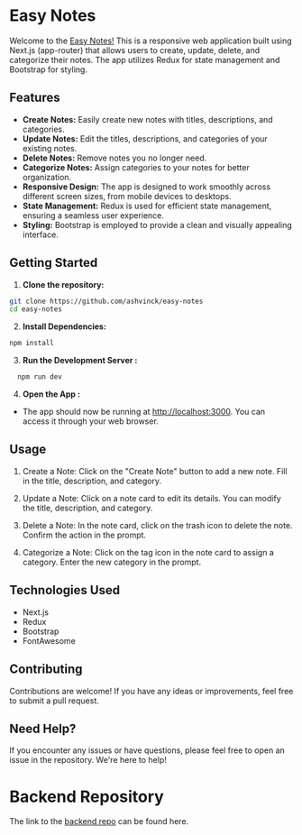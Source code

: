 # Easy Notes

Welcome to the [Easy Notes!](https://easy-notes-2sfp3640z-ashvinck.vercel.app/) This is a responsive web application built using Next.js (app-router) that allows users to create, update, delete, and categorize their notes. The app utilizes Redux for state management and Bootstrap for styling.

## Features

- **Create Notes:** Easily create new notes with titles, descriptions, and categories.
- **Update Notes:** Edit the titles, descriptions, and categories of your existing notes.
- **Delete Notes:** Remove notes you no longer need.
- **Categorize Notes:** Assign categories to your notes for better organization.
- **Responsive Design:** The app is designed to work smoothly across different screen sizes, from mobile devices to desktops.
- **State Management:** Redux is used for efficient state management, ensuring a seamless user experience.
- **Styling:** Bootstrap is employed to provide a clean and visually appealing interface.

## Getting Started

1. **Clone the repository:**

  ```bash
  git clone https://github.com/ashvinck/easy-notes
  cd easy-notes
  ```

2. **Install Dependencies:**

  ``` bash
  npm install
  ```

3. **Run the Development Server :**

``` bash
  npm run dev
  ```

4. **Open the App :**

- The app should now be running at <http://localhost:3000>. You can access it through your web browser.

## Usage

1. Create a Note:
  Click on the "Create Note" button to add a new note. Fill in the title, description, and category.

2. Update a Note:
  Click on a note card to edit its details. You can modify the title, description, and category.

3. Delete a Note:
  In the note card, click on the trash icon to delete the note. Confirm the action in the prompt.

4. Categorize a Note:
  Click on the tag icon in the note card to assign a category. Enter the new category in the prompt.

## Technologies Used

- Next.js
- Redux
- Bootstrap
- FontAwesome


## Contributing

 Contributions are welcome! If you have any ideas or improvements, feel free to submit a pull request.

## Need Help?

 If you encounter any issues or have questions, please feel free to open an issue in the repository. We're here to help!

# Backend Repository
  
  The link to the [backend repo](https://github.com/ashvinck/EasyNotes-backend) can be found here.

